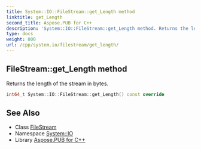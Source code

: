 ```yaml
---
title: System::IO::FileStream::get_Length method
linktitle: get_Length
second_title: Aspose.PUB for C++
description: 'System::IO::FileStream::get_Length method. Returns the length of the stream in bytes in C++.'
type: docs
weight: 800
url: /cpp/system.io/filestream/get_length/
---
```

## FileStream::get_Length method


Returns the length of the stream in bytes.

```cpp
int64_t System::IO::FileStream::get_Length() const override
```

## See Also

* Class [FileStream](../)
* Namespace [System::IO](../../)
* Library [Aspose.PUB for C++](../../../)
